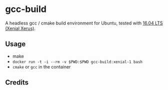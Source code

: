 # gcc-build

A headless gcc / cmake build environment for Ubuntu, tested with
[16.04 LTS (Xenial Xerus)][xenial].

## Usage

* make
* `docker run -t -i --rm -v $PWD:$PWD gcc-build:xenial-1 bash`
* `cmake` or `gcc` in the container

## Credits


[gcc]: https://gcc.gnu.org/
[xenial]: http://releases.ubuntu.com/16.04/

